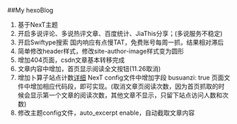 ##My hexoBlog
1. 基于NexT主题
2. 开启多说评论、多说热评文章、百度统计、JiaThis分享；(多说服务不稳定)
3. 开启Swiftype搜索 国内响应有点慢TAT，免费账号每周一抓，结果相对滞后
4. 简单修改header样式，修改site-author-image样式变为圆形
5. 增加404页面，csdn文章基本转移完成
6. 文章内容中增加<!--more-->，首页显示阅读全文按钮(11.26取消<!--more-->)
7. 增加卜算子站点计数[详细](http://ibruce.info/2015/04/04/busuanzi/)
NexT config文件中增加字段
    busuanzi: true
页面文件中增加相应代码段，即可实现。(取消文章页阅读次数，因为首页抓取的时候会显示第一个文章的阅读次数，其他文章不显示，只留下站点访问人数和次数)
8. 修改主题config文件，auto_excerpt enable，自动截取文章内容